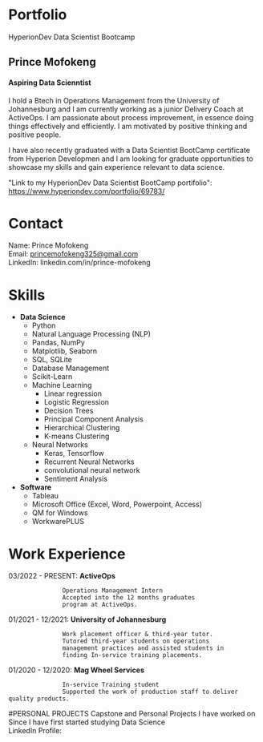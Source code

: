 # Portfolio
HyperionDev Data Scientist Bootcamp 

## Prince Mofokeng

#### Aspiring Data Scienntist
I hold a Btech in Operations Management from the University of Johannesburg and I am currently working as a junior Delivery Coach at ActiveOps. I am passionate about process 
improvement, in essence doing things effectively and efficiently. I am motivated by positive thinking and positive people.

I have also recently graduated with a Data Scientist BootCamp certificate from Hyperion Developmen and I am looking for graduate opportunities to showcase my skills and gain experience relevant to data science.

"Link to my HyperionDev Data Scientist BootCamp portifolio": https://www.hyperiondev.com/portfolio/69783/

# Contact

Name: Prince Mofokeng<br>
Email: princemofokeng325@gmail.com<br>
LinkedIn: linkedin.com/in/prince-mofokeng

# Skills
- **Data Science**
  - Python
  - Natural Language Processing (NLP)
  - Pandas, NumPy
  - Matplotlib, Seaborn
  - SQL, SQLite
  - Database Management
  - Scikit-Learn
  - Machine Learning
    - Linear regression
    - Logistic Regression
    - Decision Trees
    - Principal Component Analysis
    - Hierarchical Clustering
    - K-means Clustering
  - Neural Networks
    - Keras, Tensorflow
    - Recurrent Neural Networks
    - convolutional neural network
    - Sentiment Analysis 
- **Software**
  - Tableau
  - Microsoft Office (Excel, Word, Powerpoint, Access)
  - QM for Windows 
  - WorkwarePLUS

# Work Experience
03/2022 - PRESENT:      **ActiveOps** 

                   Operations Management Intern
                   Accepted into the 12 months graduates
                   program at ActiveOps.

01/2021 - 12/2021:    **University of Johannesburg**

                   Work placement officer & third-year tutor. 
                   Tutored third-year students on operations
                   management practices and assisted students in
                   finding In-service training placements.

01/2020 - 12/2020:    **Mag Wheel Services** 

                   In-service Training student
                   Supported the work of production staff to deliver quality products.


#PERSONAL PROJECTS
Capstone and Personal Projects I have worked on Since I have first started studying Data Science<br>
LinkedIn Profile:
